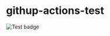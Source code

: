 # githup-actions-test
![Test badge](https://github.com/namluucong/githup-actions-test/actions/workflows/context.yaml/badge.svg)
